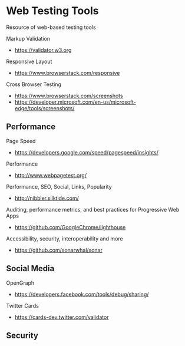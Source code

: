 # Web Testing Tools
Resource of web-based testing tools

Markup Validation
- https://validator.w3.org

Responsive Layout
- https://www.browserstack.com/responsive

Cross Browser Testing
- https://www.browserstack.com/screenshots
- https://developer.microsoft.com/en-us/microsoft-edge/tools/screenshots/

## Performance

Page Speed
- https://developers.google.com/speed/pagespeed/insights/

Performance
- http://www.webpagetest.org/

Performance, SEO, Social, Links, Popularity
- http://nibbler.silktide.com/

Auditing, performance metrics, and best practices for Progressive Web Apps
- https://github.com/GoogleChrome/lighthouse

Accessibility, security, interoperability and more
- https://github.com/sonarwhal/sonar

## Social Media

OpenGraph
- https://developers.facebook.com/tools/debug/sharing/

Twitter Cards
- https://cards-dev.twitter.com/validator


## Security
